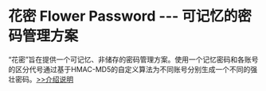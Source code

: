 # 花密 Flower Password --- 可记忆的密码管理方案 #

“花密”旨在提供一个可记忆、非储存的密码管理方案。使用一个记忆密码和各账号的区分代号通过基于HMAC-MD5的自定义算法为不同账号分别生成一个不同的强壮密码。[>>介绍说明](http://kisexu.com/blog/huami)